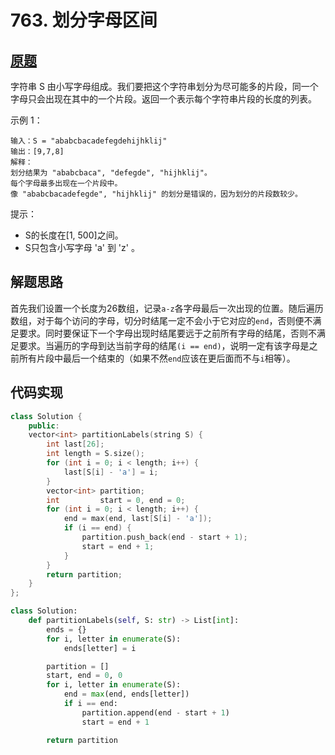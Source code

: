# 763. 划分字母区间

## [原题](https://leetcode-cn.com/problems/partition-labels)

字符串 S 由小写字母组成。我们要把这个字符串划分为尽可能多的片段，同一个字母只会出现在其中的一个片段。返回一个表示每个字符串片段的长度的列表。

示例 1：

```
输入：S = "ababcbacadefegdehijhklij"
输出：[9,7,8]
解释：
划分结果为 "ababcbaca", "defegde", "hijhklij"。
每个字母最多出现在一个片段中。
像 "ababcbacadefegde", "hijhklij" 的划分是错误的，因为划分的片段数较少。
```

提示：

+ S的长度在[1, 500]之间。
+ S只包含小写字母 'a' 到 'z' 。

## 解题思路

首先我们设置一个长度为26数组，记录`a-z`各字母最后一次出现的位置。随后遍历数组，对于每个访问的字母，切分时结尾一定不会小于它对应的`end`，否则便不满足要求。同时要保证下一个字母出现时结尾要远于之前所有字母的结尾，否则不满足要求。当遍历的字母到达当前字母的结尾`(i == end)`，说明一定有该字母是之前所有片段中最后一个结束的（如果不然`end`应该在更后面而不与`i`相等）。

## 代码实现

```C++
class Solution {
    public:
    vector<int> partitionLabels(string S) {
        int last[26];
        int length = S.size();
        for (int i = 0; i < length; i++) {
            last[S[i] - 'a'] = i;
        }
        vector<int> partition;
        int         start = 0, end = 0;
        for (int i = 0; i < length; i++) {
            end = max(end, last[S[i] - 'a']);
            if (i == end) {
                partition.push_back(end - start + 1);
                start = end + 1;
            }
        }
        return partition;
    }
};
```

```Python
class Solution:
    def partitionLabels(self, S: str) -> List[int]:
        ends = {}
        for i, letter in enumerate(S):
            ends[letter] = i

        partition = []
        start, end = 0, 0
        for i, letter in enumerate(S):
            end = max(end, ends[letter])
            if i == end:
                partition.append(end - start + 1)
                start = end + 1

        return partition
```
